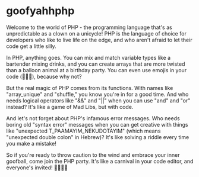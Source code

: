 # goofyahhphp

Welcome to the world of PHP - the programming language that's as unpredictable as a clown on a unicycle! PHP is the language of choice for developers who like to live life on the edge, and who aren't afraid to let their code get a little silly.

In PHP, anything goes. You can mix and match variable types like a bartender mixing drinks, and you can create arrays that are more twisted than a balloon animal at a birthday party. You can even use emojis in your code (🎉🎂🤡), because why not?

But the real magic of PHP comes from its functions. With names like "array_unique" and "shuffle," you know you're in for a good time. And who needs logical operators like "&&" and "||" when you can use "and" and "or" instead? It's like a game of Mad Libs, but with code.

And let's not forget about PHP's infamous error messages. Who needs boring old "syntax error" messages when you can get creative with things like "unexpected T_PAAMAYIM_NEKUDOTAYIM" (which means "unexpected double colon" in Hebrew)? It's like solving a riddle every time you make a mistake!

So if you're ready to throw caution to the wind and embrace your inner goofball, come join the PHP party. It's like a carnival in your code editor, and everyone's invited! 🎪🤹‍♀️🎈
